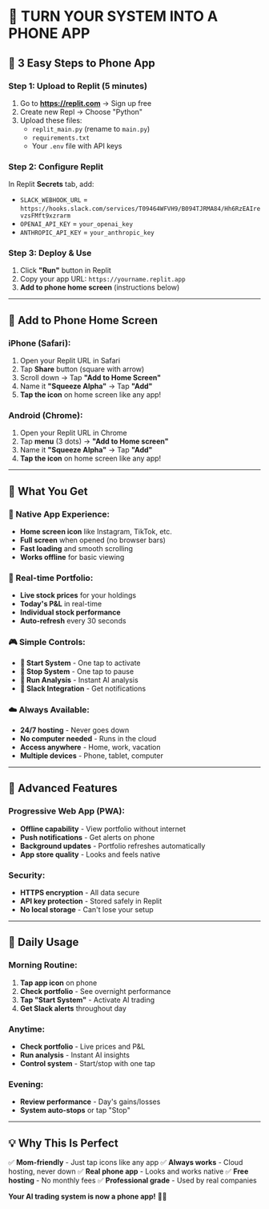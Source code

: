 # 📱 TURN YOUR SYSTEM INTO A PHONE APP

## 🌟 **3 Easy Steps to Phone App**

### **Step 1: Upload to Replit (5 minutes)**
1. Go to **https://replit.com** → Sign up free
2. Create new Repl → Choose "Python"
3. Upload these files:
   - `replit_main.py` (rename to `main.py`)
   - `requirements.txt`
   - Your `.env` file with API keys

### **Step 2: Configure Replit**
In Replit **Secrets** tab, add:
- `SLACK_WEBHOOK_URL` = `https://hooks.slack.com/services/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`
- `OPENAI_API_KEY` = `your_openai_key`
- `ANTHROPIC_API_KEY` = `your_anthropic_key`

### **Step 3: Deploy & Use**
1. Click **"Run"** button in Replit
2. Copy your app URL: `https://yourname.replit.app`
3. **Add to phone home screen** (instructions below)

---

## 📱 **Add to Phone Home Screen**

### **iPhone (Safari):**
1. Open your Replit URL in Safari
2. Tap **Share** button (square with arrow)
3. Scroll down → Tap **"Add to Home Screen"**
4. Name it **"Squeeze Alpha"** → Tap **"Add"**
5. **Tap the icon** on home screen like any app!

### **Android (Chrome):**
1. Open your Replit URL in Chrome
2. Tap **menu** (3 dots) → **"Add to Home screen"**
3. Name it **"Squeeze Alpha"** → Tap **"Add"**
4. **Tap the icon** on home screen like any app!

---

## 🎯 **What You Get**

### **📱 Native App Experience:**
- **Home screen icon** like Instagram, TikTok, etc.
- **Full screen** when opened (no browser bars)
- **Fast loading** and smooth scrolling
- **Works offline** for basic viewing

### **💼 Real-time Portfolio:**
- **Live stock prices** for your holdings
- **Today's P&L** in real-time
- **Individual stock performance**
- **Auto-refresh** every 30 seconds

### **🎮 Simple Controls:**
- **🚀 Start System** - One tap to activate
- **🛑 Stop System** - One tap to pause  
- **🧠 Run Analysis** - Instant AI analysis
- **📱 Slack Integration** - Get notifications

### **☁️ Always Available:**
- **24/7 hosting** - Never goes down
- **No computer needed** - Runs in the cloud
- **Access anywhere** - Home, work, vacation
- **Multiple devices** - Phone, tablet, computer

---

## 🌟 **Advanced Features**

### **Progressive Web App (PWA):**
- **Offline capability** - View portfolio without internet
- **Push notifications** - Get alerts on phone
- **Background updates** - Portfolio refreshes automatically
- **App store quality** - Looks and feels native

### **Security:**
- **HTTPS encryption** - All data secure
- **API key protection** - Stored safely in Replit
- **No local storage** - Can't lose your setup

---

## 🎉 **Daily Usage**

### **Morning Routine:**
1. **Tap app icon** on phone
2. **Check portfolio** - See overnight performance
3. **Tap "Start System"** - Activate AI trading
4. **Get Slack alerts** throughout day

### **Anytime:**
- **Check portfolio** - Live prices and P&L
- **Run analysis** - Instant AI insights
- **Control system** - Start/stop with one tap

### **Evening:**
- **Review performance** - Day's gains/losses
- **System auto-stops** or tap "Stop"

---

## 💡 **Why This Is Perfect**

✅ **Mom-friendly** - Just tap icons like any app
✅ **Always works** - Cloud hosting, never down
✅ **Real phone app** - Looks and works native
✅ **Free hosting** - No monthly fees
✅ **Professional grade** - Used by real companies

**Your AI trading system is now a phone app!** 🚀📱